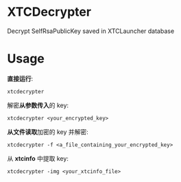# XTCDecrypter
Decrypt SelfRsaPublicKey saved in XTCLauncher database

# Usage
**直接运行**: 
```shell
xtcdecrypter
```

解密**从参数传入**的 key: 
```shell
xtcdecrypter <your_encrypted_key>
```

**从文件读取**加密的 key 并解密: 
```shell
xtcdecrypter -f <a_file_containing_your_encrypted_key>
```

从 **xtcinfo** 中提取 key: 
```shell
xtcdecrypter -img <your_xtcinfo_file>
```
